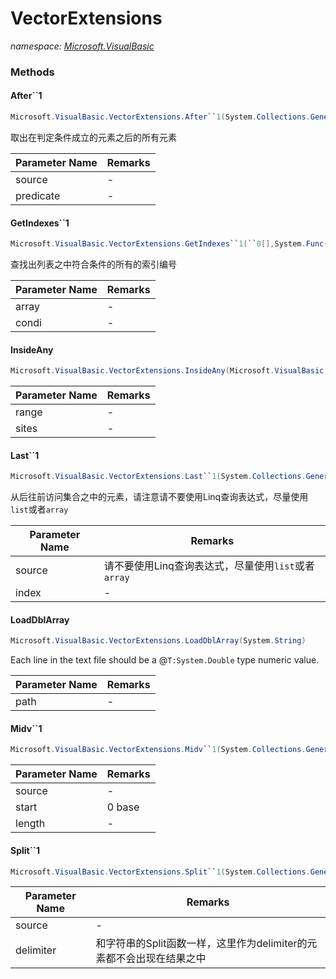 ﻿# VectorExtensions
_namespace: [Microsoft.VisualBasic](./index.md)_





### Methods

#### After``1
```csharp
Microsoft.VisualBasic.VectorExtensions.After``1(System.Collections.Generic.IEnumerable{``0},System.Predicate{``0})
```
取出在判定条件成立的元素之后的所有元素

|Parameter Name|Remarks|
|--------------|-------|
|source|-|
|predicate|-|


#### GetIndexes``1
```csharp
Microsoft.VisualBasic.VectorExtensions.GetIndexes``1(``0[],System.Func{``0,System.Boolean})
```
查找出列表之中符合条件的所有的索引编号

|Parameter Name|Remarks|
|--------------|-------|
|array|-|
|condi|-|


#### InsideAny
```csharp
Microsoft.VisualBasic.VectorExtensions.InsideAny(Microsoft.VisualBasic.ComponentModel.Ranges.IntRange,System.Collections.Generic.IEnumerable{System.Int32})
```


|Parameter Name|Remarks|
|--------------|-------|
|range|-|
|sites|-|


#### Last``1
```csharp
Microsoft.VisualBasic.VectorExtensions.Last``1(System.Collections.Generic.IEnumerable{``0},System.Int32)
```
从后往前访问集合之中的元素，请注意请不要使用Linq查询表达式，尽量使用``list``或者``array``

|Parameter Name|Remarks|
|--------------|-------|
|source|请不要使用Linq查询表达式，尽量使用``list``或者``array``|
|index|-|


#### LoadDblArray
```csharp
Microsoft.VisualBasic.VectorExtensions.LoadDblArray(System.String)
```
Each line in the text file should be a @``T:System.Double`` type numeric value.

|Parameter Name|Remarks|
|--------------|-------|
|path|-|


#### Midv``1
```csharp
Microsoft.VisualBasic.VectorExtensions.Midv``1(System.Collections.Generic.IEnumerable{``0},System.Int32,System.Int32)
```


|Parameter Name|Remarks|
|--------------|-------|
|source|-|
|start|0 base|
|length|-|


#### Split``1
```csharp
Microsoft.VisualBasic.VectorExtensions.Split``1(System.Collections.Generic.IEnumerable{``0},System.Func{``0,System.Boolean})
```


|Parameter Name|Remarks|
|--------------|-------|
|source|-|
|delimiter|和字符串的Split函数一样，这里作为delimiter的元素都不会出现在结果之中|



